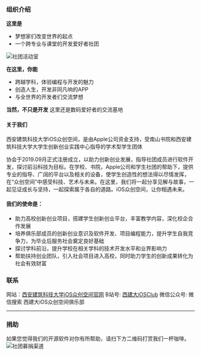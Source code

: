 ### 组织介绍  
  
**这里是**
- 梦想家们改变世界的起点
- 一个跨专业与课堂的开发爱好者社团

![社团活动室](https://foruda.gitee.com/images/1705468268777422939/eacd2697_11756229.jpeg "社团活动室")

**在这里，你能**
- 跨越学科，体验编程与开发的魅力
- 创造人生，开发非同凡响的APP
- 与全世界的开发者们交流梦想

**当然，不只是开发**
这里还是数码爱好者的交流基地

#### 关于我们
西安建筑科技大学iOS众创空间，是由Apple公司资金支持，受南山书院和西安建筑科技大学大学生创新创业实践中心指导的学术型学生团体 

协会于2019.09月正式注册成立，以助力创新创业发展，指导社团成员进行软件开发，探讨前沿科技为目标。在学校、书院，Apple公司和学生社团的帮助下，提供专业的指导、广阔的平台以及相关的设备，使学生创造性的想法得以尽情发挥，在“众创空间”中感受科技、艺术与未来。在这里，我们将一起分享见解与故事，一起见证成长与坚持，一起探索属于各自的道路。iOS众创空间，让你相遇未来。

#### 我们的使命是： 
- 助力高校创新创业项目，搭建学生创新创业平台，丰富教学内容，深化校企合作发展
- 培养俱乐部成员的创新创业意识及软件开发、项目编程能力，提升学生自我竞争力，为毕业后服务社会奠定良好基础
- 探讨学科前沿，提升学校在相关学科的技术开发水平和业界影响力
- 帮助扶持创业团队，引入社会项目进入高校，同时助力学生的创新成果转化为社会有效财富

### 联系
网站：[西安建筑科技大学iOS众创空间官网](http://xauat.site)
B站号: [西建大iOSClub](https://b23.tv/emdiGP6)
微信公众号: 微信搜索 西建大iOS众创空间俱乐部

-----

### 捐助
如果您觉得我们的开源软件对你有所帮助，请扫下方二维码打赏我们一杯咖啡。
![社团募捐渠道](https://foruda.gitee.com/images/1705468063288213071/a9cdb140_11756229.jpeg "社团募捐渠道")
